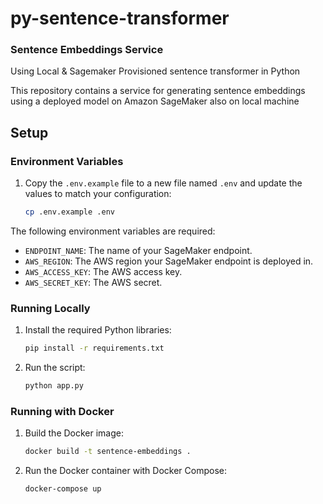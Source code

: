 # py-sentence-transformer

### Sentence Embeddings Service

Using Local &amp; Sagemaker Provisioned sentence transformer in Python

This repository contains a service for generating sentence embeddings using a deployed model on Amazon SageMaker also on
local machine

## Setup

### Environment Variables

1. Copy the `.env.example` file to a new file named `.env` and update the values to match your configuration:

    ```bash
    cp .env.example .env
    ```

The following environment variables are required:

- `ENDPOINT_NAME`: The name of your SageMaker endpoint.
- `AWS_REGION`: The AWS region your SageMaker endpoint is deployed in.
- `AWS_ACCESS_KEY`: The AWS access key.
- `AWS_SECRET_KEY`: The AWS secret.

### Running Locally

1. Install the required Python libraries:

    ```bash
    pip install -r requirements.txt
    ```

2. Run the script:

    ```bash
    python app.py
    ```

### Running with Docker

1. Build the Docker image:

    ```bash
    docker build -t sentence-embeddings .
    ```

2. Run the Docker container with Docker Compose:

    ```bash
    docker-compose up
    ```
